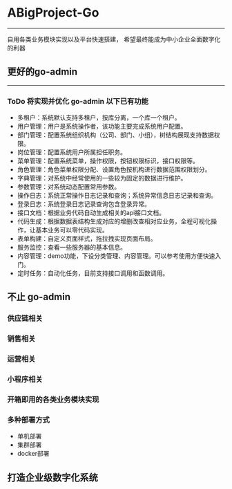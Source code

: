 # ABigProject-Go #

---
自用各类业务模块实现以及平台快速搭建，
希望最终能成为中小企业全面数字化的利器
## 更好的go-admin

---

### ToDo 将实现并优化 go-admin 以下已有功能

- 多租户：系统默认支持多租户，按库分离，一个库一个租户。
- 用户管理：用户是系统操作者，该功能主要完成系统用户配置。
- 部门管理：配置系统组织机构（公司、部门、小组），树结构展现支持数据权限。
- 岗位管理：配置系统用户所属担任职务。
- 菜单管理：配置系统菜单，操作权限，按钮权限标识，接口权限等。
- 角色管理：角色菜单权限分配、设置角色按机构进行数据范围权限划分。
- 字典管理：对系统中经常使用的一些较为固定的数据进行维护。
- 参数管理：对系统动态配置常用参数。
- 操作日志：系统正常操作日志记录和查询；系统异常信息日志记录和查询。
- 登录日志：系统登录日志记录查询包含登录异常。
- 接口文档：根据业务代码自动生成相关的api接口文档。
- 代码生成：根据数据表结构生成对应的增删改查相对应业务，全程可视化操作，让基本业务可以零代码实现。
- 表单构建：自定义页面样式，拖拉拽实现页面布局。
- 服务监控：查看一些服务器的基本信息。
- 内容管理：demo功能，下设分类管理、内容管理。可以参考使用方便快速入门。
- 定时任务：自动化任务，目前支持接口调用和函数调用。

## 不止 go-admin

### 供应链相关

### 销售相关

### 运营相关

### 小程序相关

### 开箱即用的各类业务模块实现

### 多种部署方式

- 单机部署
- 集群部署
- docker部署

## 打造企业级数字化系统


